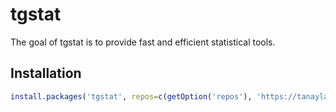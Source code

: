 tgstat
======

The goal of tgstat is to provide fast and efficient statistical tools.

Installation
------------

``` r
install.packages('tgstat', repos=c(getOption('repos'), 'https://tanaylab.github.io/repo'))
```
